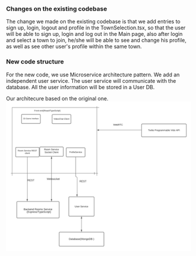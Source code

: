 ### Changes on the existing codebase

The change we made on the existing codebase is that we add entries to sign up, login, logout and profile in the TownSelection.tsx, so that the user will be able to sign up, login and log out in the Main page, also after login and select a town to join, he/she will be able to see and change his profile, as well as see other user's profile within the same town.


### New code structure

For the new code, we use Microservice architecture pattern. We add an independent user service. The user service will communicate with the database. All the user information will be stored in a User DB.

Our architecure based on the original one.
![Our Covey.Town Architecture](docs/OurArchitectureForCoveyTown.png)